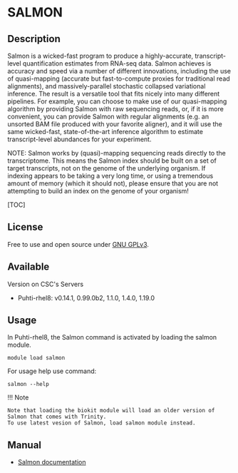 # SALMON

## Description

Salmon is a wicked-fast program to produce a highly-accurate, transcript-level quantification estimates from RNA-seq data. Salmon achieves is accuracy and speed via a number of different innovations, including the use of quasi-mapping (accurate but fast-to-compute proxies for traditional read alignments), and massively-parallel stochastic collapsed variational inference. The result is a versatile tool that fits nicely into many different pipelines. For example, you can choose to make use of our quasi-mapping algorithm by providing Salmon with raw sequencing reads, or, if it is more convenient, you can provide Salmon with regular alignments (e.g. an unsorted BAM file produced with your favorite aligner), and it will use the same wicked-fast, state-of-the-art inference algorithm to estimate transcript-level abundances for your experiment.

NOTE: Salmon works by (quasi)-mapping sequencing reads directly to the transcriptome. This means the Salmon index should be built on a set of target transcripts, not on the genome of the underlying organism. If indexing appears to be taking a very long time, or using a tremendous amount of memory (which it should not), please ensure that you are not attempting to build an index on the genome of your organism!

[TOC]

## License

Free to use and open source under [GNU GPLv3](https://www.gnu.org/licenses/gpl-3.0.html).

## Available

Version on CSC's Servers

-   Puhti-rhel8: v0.14.1, 0.99.0b2, 1.1.0, 1.4.0, 1.19.0

## Usage

In Puhti-rhel8, the Salmon command is activated by loading the salmon module.

```text
module load salmon
```
For usage help use command:
```text
salmon --help
```
!!! Note

    Note that loading the biokit module will load an older version of Salmon that comes with Trinity.
    To use latest vesion of Salmon, load salmon module instead.


## Manual

*   [Salmon documentation](https://salmon.readthedocs.io/en/latest/)





